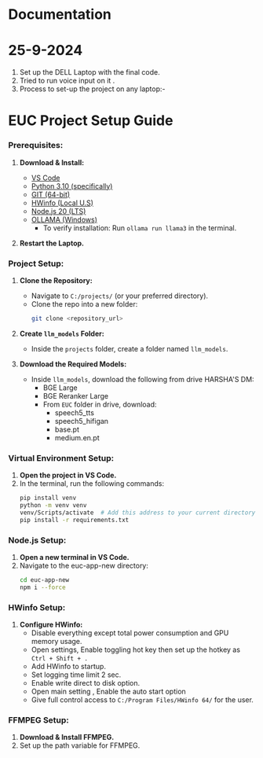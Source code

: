 # Documentation

# 25-9-2024

1. Set up the DELL Laptop with the final code.
2. Tried to run voice input on it .
3. Process to set-up the project on any laptop:-

# EUC Project Setup Guide

### Prerequisites:
1. **Download & Install:**
   - [VS Code](https://code.visualstudio.com/)
   - [Python 3.10 (specifically)](https://www.python.org/downloads/)
   - [GIT (64-bit)](https://git-scm.com/)
   - [HWinfo (Local U.S)](https://www.hwinfo.com/download/)
   - [Node.js 20 (LTS)](https://nodejs.org/)
   - [OLLAMA (Windows)](https://ollama.com/)  
     - To verify installation: Run `ollama run llama3` in the terminal.

2. **Restart the Laptop.**

### Project Setup:
1. **Clone the Repository:**
   - Navigate to `C:/projects/` (or your preferred directory).
   - Clone the repo into a new folder:
     ```bash
     git clone <repository_url>
     ```

2. **Create `llm_models` Folder:**
   - Inside the `projects` folder, create a folder named `llm_models`.

3. **Download the Required Models:**
   - Inside `llm_models`, download the following from drive HARSHA'S DM:
     - BGE Large
     - BGE Reranker Large
     - From `EUC` folder in drive, download:
       - speech5_tts
       - speech5_hifigan
       - base.pt
       - medium.en.pt

### Virtual Environment Setup:
1. **Open the project in VS Code.**
2. In the terminal, run the following commands:
   ```bash
   pip install venv
   python -m venv venv
   venv/Scripts/activate  # Add this address to your current directory to activate the venv folder
   pip install -r requirements.txt
   ```

### Node.js Setup:
1. **Open a new terminal in VS Code.**
2. Navigate to the euc-app-new directory:
   ```bash
   cd euc-app-new
   npm i --force
   ```

### HWinfo Setup:
1. **Configure HWinfo:**
   - Disable everything except total power consumption and GPU memory usage.
   - Open settings, Enable toggling hot key then set up the hotkey as `Ctrl + Shift + .`
   - Add HWinfo to startup.
   - Set logging time limit 2 sec.
   - Enable write direct to disk option.
   - Open main setting , Enable the auto start option 
   - Give full control access to `C:/Program Files/HWinfo 64/` for the user.

### FFMPEG Setup:
1. **Download & Install FFMPEG.**
2. Set up the path variable for FFMPEG.

